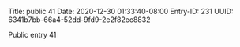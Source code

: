 Title: public 41
Date: 2020-12-30 01:33:40-08:00
Entry-ID: 231
UUID: 6341b7bb-66a4-52dd-9fd9-2e2f82ec8832

Public entry 41